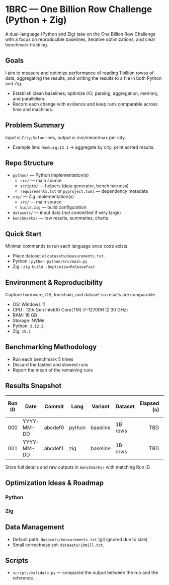 # 1BRC — One Billion Row Challenge (Python + Zig)

A dual-language (Python and Zig) take on the One Billion Row Challenge with a focus on reproducible baselines, iterative optimizations, and clear benchmark tracking.


## Goals

I aim to measure and optimize performance of reading 1 billion rowss of data, aggregating the results, and writing the results to a file in both Python and Zig.

- Establish clean baselines; optimize I/O, parsing, aggregation, memory, and parallelism.
- Record each change with evidence and keep runs comparable across time and machines.

## Problem Summary

Input is `City;Value` lines, output is min/mean/max per city.

- Example line: `Hamburg;12.1` → aggregate by city; print sorted results.


## Repo Structure
- `python/` — Python implementation(s)
  - `src/` — main source
  - `scripts/` — helpers (data generator, bench harness)
  - `requirements.txt` or `pyproject.toml` — dependency metadata
- `zig/` — Zig implementation(s)
  - `src/` — main source
  - `build.zig` — build configuration
- `datasets/` — input data (not committed if very large)
- `benchmarks/` — raw results, summaries, charts


## Quick Start

Minimal commands to run each language once code exists.

- Place dataset at `datasets/measurements.txt`.
- Python : `python python/src/main.py`
- Zig : `zig build -Doptimize=ReleaseFast`


## Environment & Reproducibility

Capture hardware, OS, toolchain, and dataset so results are comparable.

- OS: Windows 11
- CPU : 12th Gen Intel(R) Core(TM) i7-12700H (2.30 GHz)
- RAM: 16 GB
- Storage: NVMe
- Python: `3.12.3`,
- Zig: `15.1`

## Benchmarking Methodology
- Run each benchmark 5 times
- Discard the fastest and slowest runs
- Report the mean of the remaining runs

## Results Snapshot

| Run ID | Date | Commit | Lang | Variant | Dataset | Elapsed (s) | Peak RSS (MB) | Notes |
|---|---|---|---|---|---|---:|---:|---|
| 000 | YYYY-MM-DD | abcdef0 | python | baseline | 1B rows | TBD | TBD | initial scaffold |
| 001 | YYYY-MM-DD | abcdef1 | zig | baseline | 1B rows | TBD | TBD | initial scaffold |

Store full details and raw outputs in `benchmarks/` with matching Run ID.


## Optimization Ideas & Roadmap

### Python

### Zig

## Data Management

- Default path: `datasets/measurements.txt` (git ignored due to size) 
- Small correctness set: `datasets/10mill.txt`.


## Scripts

- `scripts/validate.py` — compared the output between the run and the reference.
